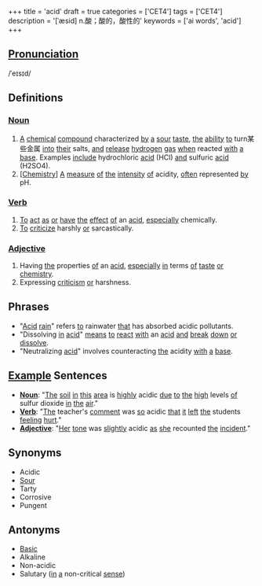 +++
title = 'acid'
draft = true
categories = ['CET4']
tags = ['CET4']
description = '[ˈæsid] n.酸；酸的，酸性的'
keywords = ['ai words', 'acid']
+++

## [Pronunciation](/en/post/pronunciation/)
/ˈeɪsɪd/

## Definitions
### [Noun](/en/post/noun/)
1. [A](/en/post/a/) [chemical](/en/post/chemical/) [compound](/en/post/compound/) characterized [by](/en/post/by/) [a](/en/post/a/) [sour](/en/post/sour/) [taste](/en/post/taste/), [the](/en/post/the/) [ability](/en/post/ability/) [to](/en/post/to/) turn某些金属 [into](/en/post/into/) [their](/en/post/their/) salts, [and](/en/post/and/) [release](/en/post/release/) [hydrogen](/en/post/hydrogen/) [gas](/en/post/gas/) [when](/en/post/when/) reacted [with](/en/post/with/) [a](/en/post/a/) [base](/en/post/base/). Examples [include](/en/post/include/) hydrochloric [acid](/en/post/acid/) (HCl) [and](/en/post/and/) sulfuric [acid](/en/post/acid/) (H2SO4).
2. [[Chemistry](/en/post/chemistry/)] [A](/en/post/a/) [measure](/en/post/measure/) [of](/en/post/of/) [the](/en/post/the/) [intensity](/en/post/intensity/) [of](/en/post/of/) acidity, [often](/en/post/often/) represented [by](/en/post/by/) pH.

### [Verb](/en/post/verb/)
1. [To](/en/post/to/) [act](/en/post/act/) [as](/en/post/as/) [or](/en/post/or/) [have](/en/post/have/) [the](/en/post/the/) [effect](/en/post/effect/) [of](/en/post/of/) an [acid](/en/post/acid/), [especially](/en/post/especially/) chemically.
2. [To](/en/post/to/) [criticize](/en/post/criticize/) harshly [or](/en/post/or/) sarcastically.

### [Adjective](/en/post/adjective/)
1. Having [the](/en/post/the/) properties [of](/en/post/of/) an [acid](/en/post/acid/), [especially](/en/post/especially/) [in](/en/post/in/) terms [of](/en/post/of/) [taste](/en/post/taste/) [or](/en/post/or/) [chemistry](/en/post/chemistry/).
2. Expressing [criticism](/en/post/criticism/) [or](/en/post/or/) harshness.

## Phrases
- "[Acid](/en/post/acid/) [rain](/en/post/rain/)" refers [to](/en/post/to/) rainwater [that](/en/post/that/) has absorbed acidic pollutants.
- "Dissolving [in](/en/post/in/) [acid](/en/post/acid/)" [means](/en/post/means/) [to](/en/post/to/) [react](/en/post/react/) [with](/en/post/with/) an [acid](/en/post/acid/) [and](/en/post/and/) [break](/en/post/break/) [down](/en/post/down/) [or](/en/post/or/) [dissolve](/en/post/dissolve/).
- "Neutralizing [acid](/en/post/acid/)" involves counteracting [the](/en/post/the/) acidity [with](/en/post/with/) [a](/en/post/a/) [base](/en/post/base/).

## [Example](/en/post/example/) Sentences
- **[Noun](/en/post/noun/)**: "[The](/en/post/the/) [soil](/en/post/soil/) [in](/en/post/in/) [this](/en/post/this/) [area](/en/post/area/) is [highly](/en/post/highly/) acidic [due](/en/post/due/) [to](/en/post/to/) [the](/en/post/the/) [high](/en/post/high/) levels [of](/en/post/of/) sulfur dioxide [in](/en/post/in/) [the](/en/post/the/) [air](/en/post/air/)."
- **[Verb](/en/post/verb/)**: "[The](/en/post/the/) teacher's [comment](/en/post/comment/) was [so](/en/post/so/) acidic [that](/en/post/that/) [it](/en/post/it/) [left](/en/post/left/) [the](/en/post/the/) students [feeling](/en/post/feeling/) [hurt](/en/post/hurt/)."
- **[Adjective](/en/post/adjective/)**: "[Her](/en/post/her/) [tone](/en/post/tone/) was [slightly](/en/post/slightly/) acidic [as](/en/post/as/) [she](/en/post/she/) recounted [the](/en/post/the/) [incident](/en/post/incident/)."

## Synonyms
- Acidic
- [Sour](/en/post/sour/)
- Tarty
- Corrosive
- Pungent

## Antonyms
- [Basic](/en/post/basic/)
- Alkaline
- Non-acidic
- Salutary ([in](/en/post/in/) [a](/en/post/a/) non-critical [sense](/en/post/sense/))
